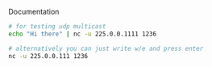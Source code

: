 Documentation

```bash
# for testing udp multicast
echo "Hi there" | nc -u 225.0.0.1111 1236

# alternatively you can just write w/e and press enter
nc -u 225.0.0.111 1236
```
